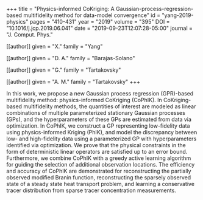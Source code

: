+++
title   = "Physics-informed CoKriging: A Gaussian-process-regression-based multifidelity method for data-model convergence"
id      = "yang-2019-physics"
pages   = "410-431"
year    = "2019"
volume  = "395"
DOI     = "10.1016/j.jcp.2019.06.041"
date    = "2019-09-23T12:07:28-05:00"
journal = "J. Comput. Phys."

[[author]]
	given = "X."
	family = "Yang"

[[author]]
	given = "D. A."
	family = "Barajas-Solano"

[[author]]
	given = "G."
	family = "Tartakovsky"

[[author]]
	given = "A. M."
	family = "Tartakovsky"
+++

In this work, we propose a new Gaussian process regression (GPR)-based multifidelity method: physics-informed CoKriging (CoPhIK).  In CoKriging-based multifidelity methods, the quantities of interest are modeled as linear combinations of multiple parameterized stationary Gaussian processes (GPs), and the hyperparameters of these GPs are estimated from data via optimization.  In CoPhIK, we construct a GP representing low-fidelity data using physics-informed Kriging (PhIK), and model the discrepancy between low- and high-fidelity data using a parameterized GP with hyperparameters identified via optimization.  We prove that the physical constraints in the form of deterministic linear operators are satisfied up to an error bound.  Furthermore, we combine CoPhIK with a greedy active learning algorithm for guiding the selection of additional observation locations.  The efficiency and accuracy of CoPhIK are demonstrated for reconstructing the partially observed modified Branin function, reconstructing the sparsely observed state of a steady state heat transport problem, and learning a conservative tracer distribution from sparse tracer concentration measurements.
